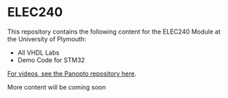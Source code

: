 # ELEC240

This repository contains the following content for the ELEC240 Module at the University of Plymouth:

* All VHDL Labs
* Demo Code for STM32

[For videos, see the Panopto repository here](https://plymouth.cloud.panopto.eu/Panopto/Pages/Sessions/List.aspx#folderID=%22c9e7795c-1d2f-4554-a3ff-a98b00e81d60%22).

More content will be coming soon
